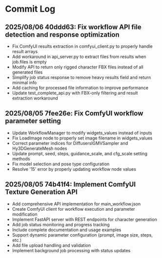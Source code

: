 # Commit Log

## 2025/08/06 40ddd63: Fix workflow API file detection and response optimization
- Fix ComfyUI results extraction in comfyui_client.py to properly handle result arrays
- Add workaround in api_server.py to extract files from results when job.files is empty  
- Modify API to return only rigged character FBX files instead of all generated files
- Simplify job status response to remove heavy results field and return minimal info
- Add caching for processed file information to improve performance
- Update test_complete_api.py with FBX-only filtering and result extraction workaround

## 2025/08/05 7fee26e: Fix ComfyUI workflow parameter setting
- Update WorkflowManager to modify widgets_values instead of inputs
- Fix LoadImage node to properly set image filename in widgets_values
- Correct parameter indices for DiffusersIGMVSampler and Hy3DGenerateMesh nodes
- Update prompt, seed, steps, guidance_scale, and cfg_scale setting methods
- Fix model selection and pose type configuration
- Resolve '15' error by properly updating workflow node values

## 2025/08/05 74b41f4: Implement ComfyUI Texture Generation API
- Add comprehensive API implementation for main_workflow.json
- Create ComfyUI client for workflow execution and parameter modification  
- Implement FastAPI server with REST endpoints for character generation
- Add job status monitoring and progress tracking
- Include complete documentation and usage examples
- Support dynamic parameter configuration (prompt, image size, steps, etc.)
- Add file upload handling and validation
- Implement background job processing with status updates